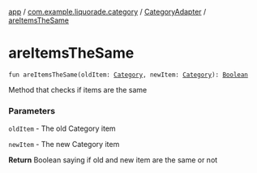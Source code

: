[app](../../index.md) / [com.example.liquorade.category](../index.md) / [CategoryAdapter](index.md) / [areItemsTheSame](./are-items-the-same.md)

# areItemsTheSame

`fun areItemsTheSame(oldItem: `[`Category`](../../com.example.liquorade.domain/-category/index.md)`, newItem: `[`Category`](../../com.example.liquorade.domain/-category/index.md)`): `[`Boolean`](https://kotlinlang.org/api/latest/jvm/stdlib/kotlin/-boolean/index.html)

Method that checks if items are the same

### Parameters

`oldItem` - The old Category item

`newItem` - The new Category item

**Return**
Boolean saying if old and new item are the same or not

